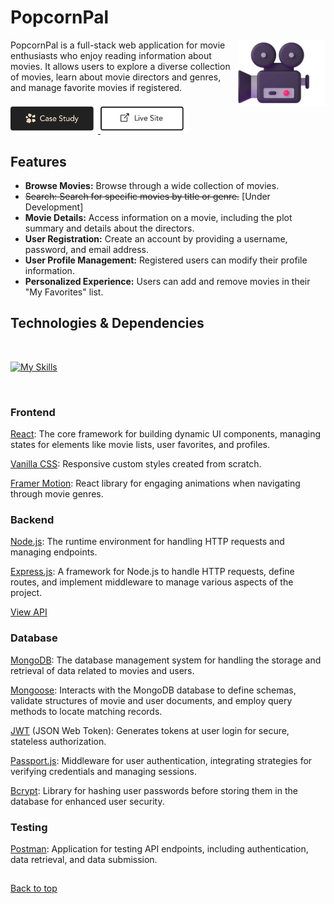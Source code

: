 # PopcornPal <a name="top"></a>
<img align="right" src="images/moviecamera.svg" alt="Movie Camera" width="140"/>
PopcornPal is a full-stack web application for movie enthusiasts who enjoy reading information about movies. It allows users to explore a diverse collection of movies, learn about movie directors and genres, and manage favorite movies if registered.
<br><br>

<a align="left" href="https://monicaalyssa.github.io/portfolio/static/media/PopcornPal%20Case%20Study.a824b9a9c9ba5081dc47.pdf" target="_blank">
<img src="images/case-study.png" alt="Case Study Button" width="140" height="auto"/>
</a>
    
<a align="left" href="https://popcornpal.netlify.app/" target="_blank">
<img src="images/live-site.png" alt="Live Website Button" width="140" height="auto"/>
</a>

## Features

- **Browse Movies:** Browse through a wide collection of movies.
- ~~Search: Search for specific movies by title or genre.~~ [Under Development]
- **Movie Details:** Access information on a movie, including the plot summary and details about the directors.
- **User Registration:** Create an account by providing a username, password, and email address.
- **User Profile Management:** Registered users can modify their profile information.
- **Personalized Experience:** Users can add and remove movies in their "My Favorites" list.

## Technologies & Dependencies

<br>

[![My Skills](https://skillicons.dev/icons?i=react,nodejs,express,mongodb,css,postman )](https://skillicons.dev)

<br>

### Frontend
<a href="https://react.dev/">React</a>: The core framework for building dynamic UI components, managing states for elements like movie lists, user favorites, and profiles.

<a href="https://www.w3.org/Style/CSS/">Vanilla CSS</a>: Responsive custom styles created from scratch.

<a href="https://motion.dev/">Framer Motion</a>: React library for engaging animations when navigating through movie genres.


### Backend

<a href="https://nodejs.org/en">Node.js</a>: The runtime environment for handling HTTP requests and managing endpoints.

<a href="https://expressjs.com/">Express.js</a>: A framework for Node.js to handle HTTP requests, define routes, and implement middleware to manage various aspects of the project.


[View API](https://github.com/monicaalyssa/movie-api)

### Database

<a href="https://www.mongodb.com/">MongoDB</a>: The database management system for handling the storage and retrieval of data related to movies and users.

<a href="https://mongoosejs.com/">Mongoose</a>: Interacts with the MongoDB database to define schemas, validate structures of movie and user documents, and employ query methods to locate matching records.

<a href="https://jwt.io/">JWT</a> (JSON Web Token): Generates tokens at user login for secure, stateless authorization.

<a href="https://www.passportjs.org/">Passport.js</a>: Middleware for user authentication, integrating strategies for verifying credentials and managing sessions.

<a href="https://www.npmjs.com/package/bcrypt">Bcrypt</a>: Library for hashing user passwords before storing them in the database for enhanced user security.

### Testing
<a href="https://www.postman.com/">Postman</a>: Application for testing API endpoints, including authentication, data retrieval, and data submission.


##
[Back to top](#top)
